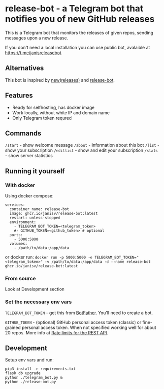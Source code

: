 # release-bot - a Telegram bot that notifies you of new GitHub releases

This is a Telegram bot that monitors the releases of given repos, sending messages upon a new release.

If you don't need a local installation you can use public bot, avalaible at https://t.me/janisreleasebot.

## Alternatives
This bot is inspired by [new(releases)](https://newreleases.io/) and [release-bot](https://github.com/chofnar/release-bot).

## Features
- Ready for selfhosting, has docker image
- Work locally, without white IP and domain name
- Only Telegram token requred

## Commands
`/start` - show welcome message
`/about` - information about this bot
`/list` - show your subscription
`/editlist` - show and edit your subscription
`/stats` - show server statistics

## Running it yourself

### With docker
Using docker compose:
```
services:
  container_name: release-bot
  image: ghcr.io/janisv/release-bot:latest
  restart: unless-stopped
  environment:
    - TELEGRAM_BOT_TOKEN=<telegram_token>
    #- GITHUB_TOKEN=<github_token> # optional
  ports:
    - 5000:5000
  volumes:
    - /path/to/data:/app/data
```

or docker run:
`docker run -p 5000:5000 -e TELEGRAM_BOT_TOKEN="<telegram_token>" -v /path/to/data:/app/data -d --name release-bot ghcr.io/janisv/release-bot:latest`

### From source
Look at Development section

### Set the necessary env vars
`TELEGRAM_BOT_TOKEN` - get this from [BotFather](https://t.me/botfather). You'll need to create a bot.

`GITHUB_TOKEN` - (optional) GitHub personal access token (classic) or fine-grained personal access token. When not specified working well for about 20 repos. More info at [Rate limits for the REST API](https://docs.github.com/en/rest/using-the-rest-api/rate-limits-for-the-rest-api?apiVersion=2022-11-28).

## Development
Setup env vars and run:

    pip3 install -r requirements.txt
    flask db upgrade
    python ./telegram_bot.py &
    python ./release-bot.py

